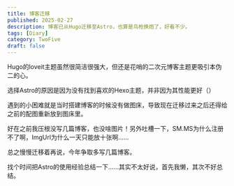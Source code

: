```yaml
---
title: 博客迁移
published: 2025-02-27
description: 博客已从Hugo迁移至Astro，也算是鸟枪换炮了，好看不少。
tags: [Diary]
category: TwoFive
draft: false
---
```

Hugo的loveit主题虽然很简洁很强大，但还是花哨的二次元博客主题更吸引本伪二的心。

选择Astro的原因是因为没有找到喜欢的Hexo主题，并非因为其性能更好（）

遇到的小困难就是当时搭建博客的时候没有做图床，导致现在迁移过来之后还得给之前的配图重新放到图床里。

好在之前我压根没写几篇博客，也没啥图片！另外吐槽一下，SM.MS为什么注册不了啊，ImgUrl为什么一天只能放十张啊……

总之慢慢迁移着再说，今年争取多写几篇博客。

找个时间把Astro的使用经验总结一下……其实不太好说，首先我懒，其次不好总结。